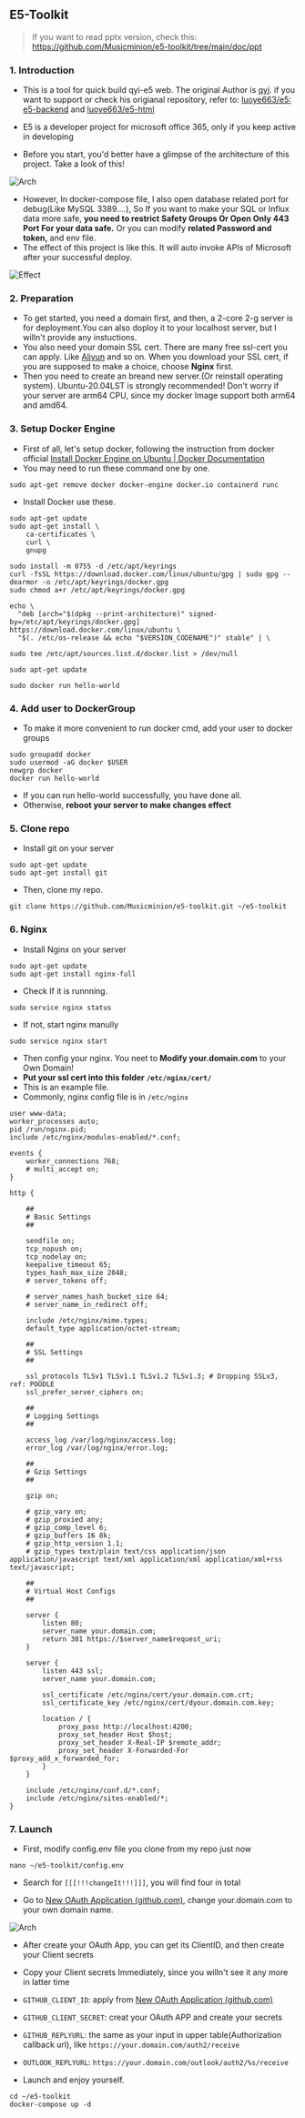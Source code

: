 ## E5-Toolkit

> If you want to read pptx version, check this: https://github.com/Musicminion/e5-toolkit/tree/main/doc/ppt
### 1. Introduction

- This is a tool for quick build qyi-e5 web. The original Author is [qyi](https://github.com/luoye663/e5). if you want to support or check his origianal repository, refer to: [luoye663/e5: e5-backend](https://github.com/luoye663/e5) and [luoye663/e5-html](https://github.com/luoye663/e5-html)
- E5 is a developer project for microsoft office 365, only if you keep active in developing

- Before you start, you'd better have a glimpse of the architecture of this project. Take a look of this!

![Arch](./image/arch.png)

- However, In docker-compose file, I also open database related port for debug(Like MySQL 3389....), So If you want to make your SQL or Influx data more safe, **you need to restrict Safety Groups Or Open Only 443 Port For your data safe.** Or you can modify **related Password and token,** and env file. 
- The effect of this project is like this. It will auto invoke APIs of Microsoft after your successful deploy.

![Effect](./image/effect.png)

### 2. Preparation

- To get started, you need a domain first, and then, a 2-core 2-g server is for deployment.You can also doploy it to your localhost server, but I willn't provide any instuctions.
- You also need your domain SSL cert. There are many free ssl-cert you can apply. Like [Aliyun](https://www.aliyun.com/) and so on. When you download your SSL cert, if you are supposed to make a choice, choose **Nginx** first.
- Then you need to create an breand new server.(Or reinstall operating system). Ubuntu-20.04LST is strongly recommended! Don't worry if your server are arm64 CPU, since my docker Image support both arm64 and amd64.

### 3. Setup Docker Engine

- First of all, let's setup docker, following the instruction from docker official [Install Docker Engine on Ubuntu | Docker Documentation](https://docs.docker.com/engine/install/ubuntu/)
- You may need to run these command one by one.

```shell
sudo apt-get remove docker docker-engine docker.io containerd runc
```

- Install Docker use these.

```shell
sudo apt-get update
sudo apt-get install \
    ca-certificates \
    curl \
    gnupg
    
sudo install -m 0755 -d /etc/apt/keyrings
curl -fsSL https://download.docker.com/linux/ubuntu/gpg | sudo gpg --dearmor -o /etc/apt/keyrings/docker.gpg
sudo chmod a+r /etc/apt/keyrings/docker.gpg

echo \
  "deb [arch="$(dpkg --print-architecture)" signed-by=/etc/apt/keyrings/docker.gpg] https://download.docker.com/linux/ubuntu \
  "$(. /etc/os-release && echo "$VERSION_CODENAME")" stable" | \

sudo tee /etc/apt/sources.list.d/docker.list > /dev/null
  
sudo apt-get update

sudo docker run hello-world
```

### 4. Add user to DockerGroup

- To make it more convenient to run docker cmd, add your user to docker groups

```shell
sudo groupadd docker
sudo usermod -aG docker $USER
newgrp docker
docker run hello-world
```

- If you can run hello-world successfully, you have done all.
- Otherwise,  **reboot your server to make changes effect**

### 5. Clone repo

- Install git on your server

```shell
sudo apt-get update
sudo apt-get install git
```

- Then, clone my repo.

```shell
git clone https://github.com/Musicminion/e5-toolkit.git ~/e5-toolkit
```

### 6. Nginx

- Install Nginx on your server

```shell
sudo apt-get update
sudo apt-get install nginx-full
```

- Check If it is runnning.

```shell
sudo service nginx status
```

- If not, start nginx manully

```shell
sudo service nginx start
```

- Then config your nginx. You neet to **Modify your.domain.com** to your Own Domain!
- **Put your ssl cert into this folder `/etc/nginx/cert/`**
- This is an example file.
- Commonly, nginx config file is in `/etc/nginx`

```
user www-data;
worker_processes auto;
pid /run/nginx.pid;
include /etc/nginx/modules-enabled/*.conf;

events {
	worker_connections 768;
	# multi_accept on;
}

http {

	##
	# Basic Settings
	##

	sendfile on;
	tcp_nopush on;
	tcp_nodelay on;
	keepalive_timeout 65;
	types_hash_max_size 2048;
	# server_tokens off;

	# server_names_hash_bucket_size 64;
	# server_name_in_redirect off;

	include /etc/nginx/mime.types;
	default_type application/octet-stream;

	##
	# SSL Settings
	##

	ssl_protocols TLSv1 TLSv1.1 TLSv1.2 TLSv1.3; # Dropping SSLv3, ref: POODLE
	ssl_prefer_server_ciphers on;

	##
	# Logging Settings
	##

	access_log /var/log/nginx/access.log;
	error_log /var/log/nginx/error.log;

	##
	# Gzip Settings
	##

	gzip on;

	# gzip_vary on;
	# gzip_proxied any;
	# gzip_comp_level 6;
	# gzip_buffers 16 8k;
	# gzip_http_version 1.1;
	# gzip_types text/plain text/css application/json application/javascript text/xml application/xml application/xml+rss text/javascript;

	##
	# Virtual Host Configs
	##

	server {
		listen 80;
		server_name your.domain.com;
		return 301 https://$server_name$request_uri;
	}

	server {
		listen 443 ssl;
		server_name your.domain.com;
		
		ssl_certificate /etc/nginx/cert/your.domain.com.crt;
		ssl_certificate_key /etc/nginx/cert/dyour.domain.com.key;
		
		location / {
			proxy_pass http://localhost:4200;
			proxy_set_header Host $host;
			proxy_set_header X-Real-IP $remote_addr;
			proxy_set_header X-Forwarded-For $proxy_add_x_forwarded_for;
		}
	}

	include /etc/nginx/conf.d/*.conf;
	include /etc/nginx/sites-enabled/*;
}
```

### 7. Launch

- First, modify config.env file you clone from my repo just now

```
nano ~/e5-toolkit/config.env
```

- Search for `[[[!!!changeIt!!!]]]`, you will find four in total

- Go to [New OAuth Application (github.com)](https://github.com/settings/applications/new), change your.domain.com to your own domain name.

![Arch](./image/OAuth.png)

- After create your OAuth App, you can get its ClientID, and then create your Client secrets
- Copy your Client secrets Immediately, since you willn't see it any more in latter time
- `GITHUB_CLIENT_ID`: apply from [New OAuth Application (github.com)](https://github.com/settings/applications/new)
- `GITHUB_CLIENT_SECRET`: creat your OAuth APP and create your secrets
- `GITHUB_REPLYURL`: the same as your input in upper table(Authorization callback url), like `https://your.domain.com/auth2/receive`
- `OUTLOOK_REPLYURL`: `https://your.domain.com/outlook/auth2/%s/receive`

- Launch and enjoy yourself.

```
cd ~/e5-toolkit
docker-compose up -d
```









